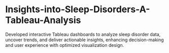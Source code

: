 # Insights-into-Sleep-Disorders-A-Tableau-Analysis
Developed interactive Tableau dashboards to analyze sleep disorder data, uncover trends, and deliver actionable insights, enhancing decision-making and user experience with optimized visualization design.
